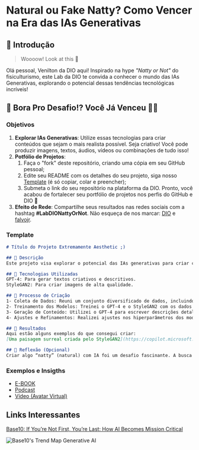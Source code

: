 # Natural ou Fake Natty? Como Vencer na Era das IAs Generativas

## 🚀 Introdução

> Woooow! Look at this 👀

Olá pessoal, Venilton da DIO aqui! Inspirado na hype _"Natty or Not"_ do fisiculturismo, este Lab da DIO te convida a conhecer o mundo das IAs Generativas, explorando o potencial dessas tendências tecnológicas incríveis!

## 🎯 Bora Pro Desafio!? Você Já Venceu 💪🤓

### Objetivos

1. **Explorar IAs Generativas**: Utilize essas tecnologias para criar conteúdos que sejam o mais realista possível. Seja criativo! Você pode produzir imagens, textos, áudios, vídeos ou combinações de tudo isso!
1. **Potfólio de Projetos**:
    1. Faça o "fork" deste repositório, criando uma cópia em seu GitHub pessoal;
    2. Edite seu README com os detalhes do seu projeto, siga nosso [Template](#template) (é só copiar, colar e preencher);
    3. Submeta o link do seu repositório na plataforma da DIO. Pronto, você acabou de fortalecer seu portfólio de projetos nos perfis do GitHub e DIO 🚀
1. **Efeito de Rede**: Compartilhe seus resultados nas redes sociais com a hashtag **#LabDIONattyOrNot**. Não esqueça de nos marcar: [DIO](https://www.linkedin.com/school/dio-makethechange) e [falvojr](https://www.linkedin.com/in/falvojr).

### Template

```markdown
# Título do Projeto Extremamente Aesthetic ;)

## 📒 Descrição
Este projeto visa explorar o potencial das IAs generativas para criar conteúdo esteticamente agradável e realista.

## 🤖 Tecnologias Utilizadas
GPT-4: Para gerar textos criativos e descritivos.
StyleGAN2: Para criar imagens de alta qualidade.

## 🧐 Processo de Criação
1- Coleta de Dados: Reuni um conjunto diversificado de dados, incluindo imagens, textos e músicas.
2- Treinamento dos Modelos: Treinei o GPT-4 e o StyleGAN2 com os dados coletados.
3- Geração de Conteúdo: Utilizei o GPT-4 para escrever descrições detalhadas e envolventes para as imagens geradas pelo StyleGAN2.
4- Ajustes e Refinamentos: Realizei ajustes nos hiperparâmetros dos modelos e otimizei o conteúdo gerado.

## 🚀 Resultados
Aqui estão alguns exemplos do que consegui criar:
[Uma paisagem surreal criada pelo StyleGAN2](https://copilot.microsoft.com/images/create/a-surreal-landscape/1-6698dd162eb347da8ce0c2abf420d397?id=midxrbE%2b5OEzQiUSuAErGw%3d%3d&view=detailv2&idpp=genimg&idpclose=1&thId=OIG2.ZmDcTG0eztmX36btSmeb&FORM=SYDBIC)

## 💭 Reflexão (Opcional)
Criar algo “natty” (natural) com IA foi um desafio fascinante. A busca pelo equilíbrio entre realismo e criatividade é empolgante. Mal posso esperar para compartilhar mais resultados!
```

### Exemplos e Insigths

- [E-BOOK](/exemplos/E-BOOK.md)
- [Podcast](/exemplos/PODCAST.md)
- [Vídeo (Avatar Virtual)](/exemplos/VIDEO.md)

## Links Interessantes

[Base10: If You’re Not First, You’re Last: How AI Becomes Mission Critical](https://base10.vc/post/generative-ai-mission-critical/)

![Base10's Trend Map Generative AI](https://github.com/digitalinnovationone/lab-natty-or-not/assets/730492/f4df26e8-f8f7-4419-8252-c69d73ea930c)
